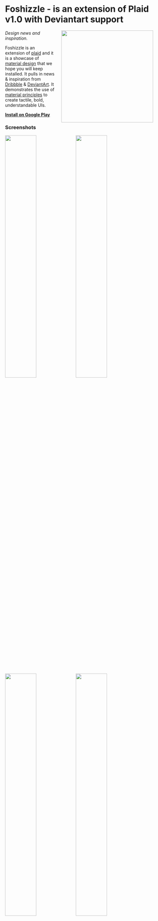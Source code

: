 # Foshizzle - is an extension of Plaid v1.0 with Deviantart support 

<img src="screenshots/plaid_demo.gif" width="300" align="right" hspace="20">

*Design news and inspiration.*

Foshizzle is an extension of [plaid](https://www.github/nickbutcher/plaid) and it is a showcase of [material design](https://www.google.com/design/spec/) that we hope you will
keep installed. It pulls in news & inspiration from 
[Dribbble](https://dribbble.com/) & [DeviantArt](https://www.deviantart.com/). It demonstrates
the use of
[material principles](https://www.google.com/design/spec/material-design/introduction.html#introduction-principles)
to create tactile, bold, understandable UIs.

**[Install on Google Play](https://play.google.com/store/apps/details?id=io.foshizzle)**


### Screenshots


<img src="https://lh3.googleusercontent.com/n1mYIQpx_blEuM62PNOPYHwBFVwp-DQKLmBCIDtenkL0uwo-41yHvmjlGoZAvIz7Mzg=w2880-h1450-rw" width="45%" />
<img src="https://lh3.googleusercontent.com/FTFGinVjZBzLUqVsMBR1lcKOMhfO82obMQJtPt90B3WQmCf2qTYG3J890cOBUV6YQJA=w2880-h1450-rw" width="45%" />
<img src="https://lh3.googleusercontent.com/1wLnKxNMqSCR8F48Az3_Ynvn0_2jTgMiBM4hxu4o9_2OVX-XVfRmbqVzrDtn94f39g=w2880-h1450-rw" width="45%" />
<img src="https://lh3.googleusercontent.com/1wLnKxNMqSCR8F48Az3_Ynvn0_2jTgMiBM4hxu4o9_2OVX-XVfRmbqVzrDtn94f39g=w2880-h1450-rw" width="45%" />


##### To-Dos
* Update to Kotlin and Modern Android Architecture views as per Plaid v2.0
* Support multiple providers e.g. Behance
* Provide opinionated **architecture/testing** advice; it utilizes vanilla Android components. For advice on this, I'd recommend [Blueprints](https://github.com/googlesamples/android-architecture).



### License


```
Copyright 2015 Google, Inc.

Licensed to the Apache Software Foundation (ASF) under one or more contributor
license agreements. See the NOTICE file distributed with this work for
additional information regarding copyright ownership. The ASF licenses this
file to you under the Apache License, Version 2.0 (the "License"); you may not
use this file except in compliance with the License. You may obtain a copy of
the License at

http://www.apache.org/licenses/LICENSE-2.0

Unless required by applicable law or agreed to in writing, software
distributed under the License is distributed on an "AS IS" BASIS, WITHOUT
WARRANTIES OR CONDITIONS OF ANY KIND, either express or implied. See the
License for the specific language governing permissions and limitations under
the License.
```
